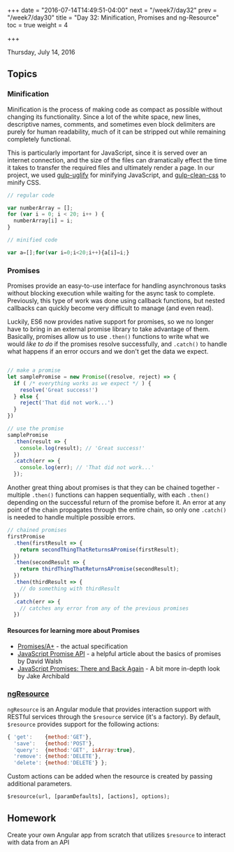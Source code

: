 +++
date = "2016-07-14T14:49:51-04:00"
next = "/week7/day32"
prev = "/week7/day30"
title = "Day 32: Minification, Promises and ng-Resource"
toc = true
weight = 4


+++

<date>Thursday, July 14, 2016</date>

## Topics

### Minification
Minification is the process of making code as compact as possible without changing its functionality.  Since a lot of the white space, new lines, descriptive names, comments, and sometimes even block delimiters are purely for human readability, much of it can be stripped out while remaining completely functional.

This is particularly important for JavaScript, since it is served over an internet connection, and the size of the files can dramatically effect the time it takes to transfer the required files and ultimately render a page.  In our project, we used [gulp-uglify](https://www.npmjs.com/package/gulp-uglify) for minifying JavaScript, and [gulp-clean-css](https://www.npmjs.com/package/gulp-clean-css) to minify CSS.

```js
// regular code

var numberArray = [];
for (var i = 0; i < 20; i++ ) {
  numberArray[i] = i;
}

// minified code

var a=[];for(var i=0;i<20;i++){a[i]=i;}

```

### Promises
Promises provide an easy-to-use interface for handling asynchronous tasks without blocking execution while waiting for the async task to complete.  Previously, this type of work was done using callback functions, but nested callbacks can quickly become very difficult to manage (and even read).

Luckily, ES6 now provides native support for promises, so we no longer have to bring in an external promise library to take advantage of them. Basically, promises allow us to use `.then()` functions to write what we would _like to do_ if the promises resolve successfully, and `.catch()` to handle what happens if an error occurs and we don't get the data we expect.

```js

// make a promise
let samplePromise = new Promise((resolve, reject) => {
  if ( /* everything works as we expect */ ) {
    resolve('Great success!')
  } else {
    reject('That did not work...')
  }
})

// use the promise
samplePromise
  .then(result => {
    console.log(result); // 'Great success!'
  })
  .catch(err => {
    console.log(err); // 'That did not work...'
  });

```

Another great thing about promises is that they can be chained together - multiple `.then()` functions can happen sequentially, with each `.then()` depending on the successful return of the promise before it.  An error at any point of the chain propagates through the entire chain, so only one `.catch()` is needed to handle multiple possible errors.

```js
// chained promises
firstPromise
  .then(firstResult => {
    return secondThingThatReturnsAPromise(firstResult);
  })
  .then(secondResult => {
    return thirdThingThatReturnsAPromise(secondResult);
  })
  .then(thirdResult => {
    // do something with thirdResult
  })
  .catch(err => {
    // catches any error from any of the previous promises
  })
```

#### Resources for learning more about Promises
  * [Promises/A+](https://promisesaplus.com/) - the actual specification
  * [JavaScript Promise API](https://davidwalsh.name/promises) - a helpful article about the basics of promises by David Walsh
  * [JavaScript Promises: There and Back Again](http://www.html5rocks.com/en/tutorials/es6/promises/) - A bit more in-depth look by Jake Archibald

### [ngResource](https://docs.angularjs.org/api/ngResource/service/$resource)
`ngResource` is an Angular module that provides interaction support with RESTful services through the `$resource` service (it's a factory). By default, `$resource` provides support for the following actions:

```js
{ 'get':    {method:'GET'},
  'save':   {method:'POST'},
  'query':  {method:'GET', isArray:true},
  'remove': {method:'DELETE'},
  'delete': {method:'DELETE'} };
```

Custom actions can be added when the resource is created by passing additional parameters.

`$resource(url, [paramDefaults], [actions], options);`

## Homework
Create your own Angular app from scratch that utilizes `$resource` to interact with data from an API
